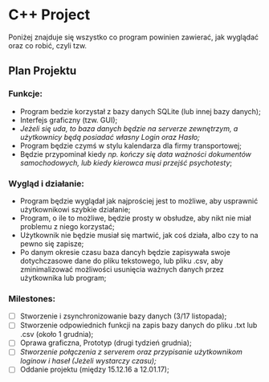 # C++ Project
  Poniżej znajduje się wszystko co program powinien zawierać, jak wyglądać oraz co robić, czyli tzw.
## Plan Projektu
### Funkcje:
- Program bedzie korzystał z bazy danych SQLite (lub innej bazy danych);
- Interfejs graficzny (tzw. GUI);
- *Jeżeli się uda, to baza danych będzie na serverze zewnętrzym, a użytkownicy będą posiadać własny Login oraz Hasło;*
- Program będzie czymś w stylu kalendarza dla firmy transportowej;
- Będzie przypominał kiedy *np. kończy się data ważności dokumentów samochodowych, lub kiedy kierowca musi przejść psychotesty*;

### Wygląd i działanie:
- Program będzie wyglądał jak najprościej jest to możliwe, aby usprawnić użytkownikowi szybkie działanie;
- Program, o ile to możliwe, będzie prosty w obsłudze, aby nikt nie miał problemu z niego korzystać;
- Użytkownik nie będzie musiał się martwić, jak coś działa, albo czy to na pewno się zapisze;
- Po danym okresie czasu baza dancyh będzie zapisywała swoje dotychczasowe dane do pliku tekstowego, lub pliku .csv, aby zminimalizować możliwości usunięcia ważnych danych przez użytkownika lub program;

### Milestones:
- [ ] Stworzenie i zsynchronizowanie bazy danych (3/17 listopada);
- [ ] Stworzenie odpowiednich funkcji na zapis bazy danych do pliku .txt lub .csv (około 1 grudnia);
- [ ] Oprawa graficzna, Prototyp (drugi tydzień grudnia);
- [ ] *Stworzenie połączenia z serverem oraz przypisanie użytkownikom loginow i haseł (Jeżeli wystarczy czasu);*
- [ ] Oddanie projektu (między 15.12.16 a 12.01.17);
